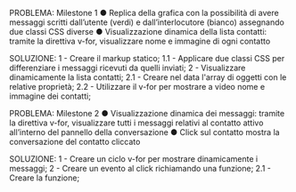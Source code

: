 PROBLEMA:
Milestone 1
●	Replica della grafica con la possibilità di avere messaggi scritti dall’utente (verdi) e dall’interlocutore (bianco) assegnando due classi CSS diverse
●	Visualizzazione dinamica della lista contatti: tramite la direttiva v-for, visualizzare nome e immagine di ogni contatto

SOLUZIONE:
1 - Creare il markup statico;
    1.1 - Applicare due classi CSS per differenziare i messaggi ricevuti da quelli inviati;
2 - Visualizzare dinamicamente la lista contatti;
    2.1 - Creare nel data l'array di oggetti con le relative proprietà;
    2.2 - Utilizzare il v-for per mostrare a video nome e immagine dei contatti;

PROBLEMA:
Milestone 2
●	Visualizzazione dinamica dei messaggi: tramite la direttiva v-for, visualizzare tutti i messaggi relativi al contatto attivo all’interno del pannello della conversazione
●	Click sul contatto mostra la conversazione del contatto cliccato

SOLUZIONE:
1 - Creare un ciclo v-for per mostrare dinamicamente i messaggi;
2 - Creare un evento al click richiamando una funzione;
    2.1 - Creare la funzione;

